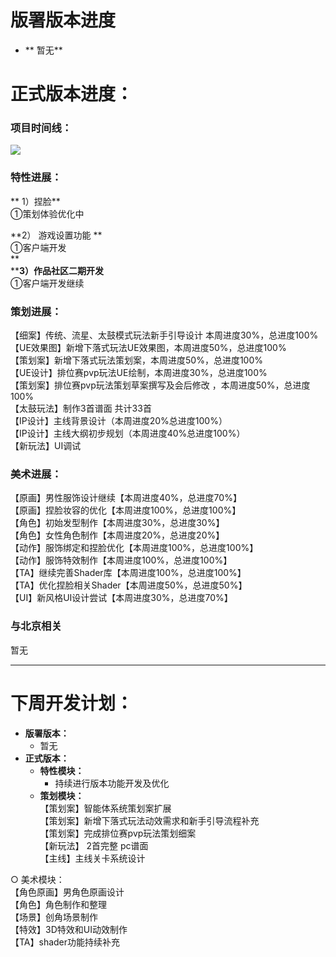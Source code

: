 # 版署版本进度
+ ** 暂无**

# 正式版本进度：
### 项目时间线：
![](https://cdn.nlark.com/yuque/0/2025/png/12926950/1739611055467-afb537e0-6d33-4cbb-bfaa-e1dc5d0110c1.png)

### 特性进展：   
** 1）捏脸**  
①策划体验优化中  
  
**2） 游戏设置功能  **  
①客户端开发  
**  
****3）作品社区二期开发**  
①客户端开发继续  

### 策划进展：
 【细案】传统、流星、太鼓模式玩法新手引导设计  本周进度30%，总进度100%  
【UE效果图】新增下落式玩法UE效果图，本周进度50%，总进度100%  
【策划案】新增下落式玩法策划案，本周进度50%，总进度100%  
【UE设计】排位赛pvp玩法UE绘制，本周进度30%，总进度100%  
【策划案】排位赛pvp玩法策划草案撰写及会后修改 ，本周进度50%，总进度100%  
【太鼓玩法】制作3首谱面 共计33首  
【IP设计】主线背景设计（本周进度20%总进度100%）  
【IP设计】主线大纲初步规划（本周进度40%总进度100%）  
【新玩法】UI调试  

### 美术进展：
 【原画】男性服饰设计继续【本周进度40%，总进度70%】  
【原画】捏脸妆容的优化【本周进度100%，总进度100%】  
【角色】初始发型制作【本周进度30%，总进度30%】  
【角色】女性角色制作【本周进度20%，总进度20%】  
【动作】服饰绑定和捏脸优化【本周进度100%，总进度100%】  
【动作】服饰特效制作【本周进度100%，总进度100%】  
【TA】继续完善Shader库【本周进度100%，总进度100%】  
【TA】优化捏脸相关Shader【本周进度50%，总进度50%】  
【UI】新风格UI设计尝试【本周进度30%，总进度70%】  

###  与北京相关                       
暂无 

---

# 下周开发计划：
+ **版署版本：**
    -   暂无
+ **正式版本：**
    - **特性模块：**
        *  持续进行版本功能开发及优化
    - **策划模块：**  
 【策划案】智能体系统策划案扩展  
【策划案】新增下落式玩法动效需求和新手引导流程补充  
【策划案】完成排位赛pvp玩法策划细案  
【新玩法】  2首完整 pc谱面  
【主线】主线关卡系统设计  
  
○ 美术模块：  
【角色原画】男角色原画设计  
【角色】角色制作和整理  
【场景】创角场景制作  
【特效】3D特效和UI动效制作  
【TA】shader功能持续补充  

